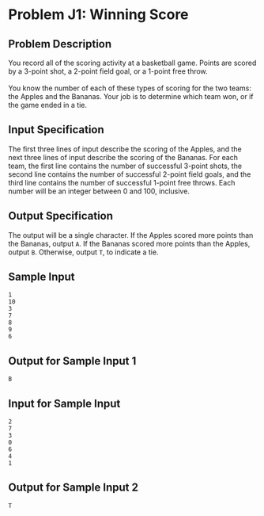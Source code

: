 # Problem J1: Winning Score #

## Problem Description ##
You record all of the scoring activity at a basketball game.
Points are scored by a 3-point shot, a 2-point field goal, or a 1-point free throw.
<br/><br/>
You know the number of each of these types of scoring for the two teams: the Apples and the Bananas. Your job is to determine which team won, or if the game ended in a tie.

## Input Specification ##
The first three lines of input describe the scoring of the Apples, and the next three lines of input describe the scoring of the Bananas. For each team, the first line contains the number of successful 3-point shots, the second line contains the number of successful 2-point field goals,
and the third line contains the number of successful 1-point free throws. Each number will be an integer between 0 and 100, inclusive.

## Output Specification ##
The output will be a single character. If the Apples scored more points than the Bananas, output ```A```.
If the Bananas scored more points than the Apples, output ```B```. Otherwise, output ```T```, to indicate a tie.

## Sample Input ##
```
1
10
3
7
8
9
6
```
## Output for Sample Input 1 ##
```
B
```

## Input for Sample Input ##
```
2
7
3
0
6
4
1
```
## Output for Sample Input 2 ##
```
T
```

